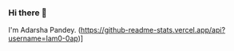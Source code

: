 ### Hi there 👋

I'm Adarsha Pandey.
(https://github-readme-stats.vercel.app/api?username=Iam0-0ap)]
